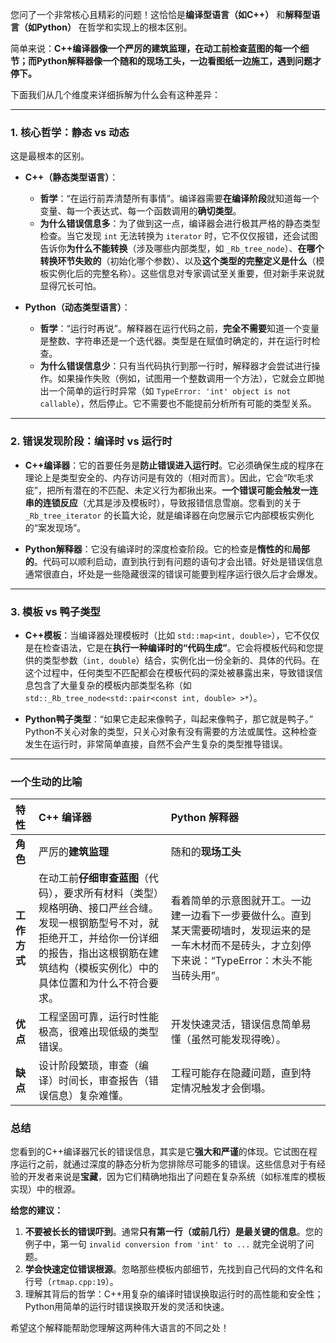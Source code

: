您问了一个非常核心且精彩的问题！这恰恰是**编译型语言（如C++）** 和**解释型语言（如Python）** 在哲学和实现上的根本区别。

简单来说：**C++编译器像一个严厉的建筑监理，在动工前检查蓝图的每一个细节；而Python解释器像一个随和的现场工头，一边看图纸一边施工，遇到问题才停下。**

下面我们从几个维度来详细拆解为什么会有这种差异：

---

### 1. 核心哲学：静态 vs 动态

这是最根本的区别。

*   **C++（静态类型语言）**：
    *   **哲学**：“在运行前弄清楚所有事情”。编译器需要**在编译阶段**就知道每一个变量、每一个表达式、每一个函数调用的**确切类型**。
    *   **为什么错误信息多**：为了做到这一点，编译器会进行极其严格的静态类型检查。当它发现 `int` 无法转换为 `iterator` 时，它不仅仅报错，还会试图告诉你**为什么不能转换**（涉及哪些内部类型，如 `_Rb_tree_node`）、**在哪个转换环节失败的**（初始化哪个参数）、以及**这个类型的完整定义是什么**（模板实例化后的完整名称）。这些信息对专家调试至关重要，但对新手来说就显得冗长可怕。

*   **Python（动态类型语言）**：
    *   **哲学**：“运行时再说”。解释器在运行代码之前，**完全不需要**知道一个变量是整数、字符串还是一个迭代器。类型是在赋值时确定的，并在运行时检查。
    *   **为什么错误信息少**：只有当代码执行到那一行时，解释器才会尝试进行操作。如果操作失败（例如，试图用一个整数调用一个方法），它就会立即抛出一个简单的运行时异常（如 `TypeError: 'int' object is not callable`），然后停止。它不需要也不能提前分析所有可能的类型关系。

---

### 2. 错误发现阶段：编译时 vs 运行时

*   **C++编译器**：它的首要任务是**防止错误进入运行时**。它必须确保生成的程序在理论上是类型安全的、内存访问是有效的（相对而言）。因此，它会“吹毛求疵”，把所有潜在的不匹配、未定义行为都揪出来。**一个错误可能会触发一连串的连锁反应**（尤其是涉及模板时），导致报错信息雪崩。您看到的关于 `_Rb_tree_iterator` 的长篇大论，就是编译器在向您展示它内部模板实例化的“案发现场”。

*   **Python解释器**：它没有编译时的深度检查阶段。它的检查是**惰性的**和**局部的**。代码可以顺利启动，直到执行到有问题的语句才会出错。好处是错误信息通常很直白，坏处是一些隐藏很深的错误可能要到程序运行很久后才会爆发。

---

### 3. 模板 vs 鸭子类型

*   **C++模板**：当编译器处理模板时（比如 `std::map<int, double>`），它不仅仅是在检查语法，它是在**执行一种编译时的“代码生成”**。它会将模板代码和您提供的类型参数（`int, double`）结合，实例化出一份全新的、具体的代码。在这个过程中，任何类型不匹配都会在模板代码的深处被暴露出来，导致错误信息包含了大量复杂的模板内部类型名称（如 `std::_Rb_tree_node<std::pair<const int, double> >*`）。

*   **Python鸭子类型**：“如果它走起来像鸭子，叫起来像鸭子，那它就是鸭子。” Python不关心对象的类型，只关心对象有没有需要的方法或属性。这种检查发生在运行时，非常简单直接，自然不会产生复杂的类型推导错误。

---

### 一个生动的比喻

| 特性 | C++ 编译器 | Python 解释器 |
| :--- | :--- | :--- |
| **角色** | 严厉的**建筑监理** | 随和的**现场工头** |
| **工作方式** | 在动工前**仔细审查蓝图**（代码），要求所有材料（类型）规格明确、接口严丝合缝。发现一根钢筋型号不对，就拒绝开工，并给你一份详细的报告，指出这根钢筋在建筑结构（模板实例化）中的具体位置和为什么不符合要求。 | 看着简单的示意图就开工。一边建一边看下一步要做什么。直到某天需要砌墙时，发现运来的是一车木材而不是砖头，才立刻停下来说：“TypeError：木头不能当砖头用”。 |
| **优点** | 工程坚固可靠，运行时性能极高，很难出现低级的类型错误。 | 开发快速灵活，错误信息简单易懂（虽然可能发现得晚）。 |
| **缺点** | 设计阶段繁琐，审查（编译）时间长，审查报告（错误信息）复杂难懂。 | 工程可能存在隐藏问题，直到特定情况触发才会倒塌。 |

### 总结

您看到的C++编译器冗长的错误信息，其实是它**强大和严谨**的体现。它试图在程序运行之前，就通过深度的静态分析为您排除尽可能多的错误。这些信息对于有经验的开发者来说是**宝藏**，因为它们精确地指出了问题在复杂系统（如标准库的模板实现）中的根源。

**给您的建议：**
1.  **不要被长长的错误吓到**。通常**只有第一行（或前几行）是最关键的信息**。您的例子中，第一句 `invalid conversion from 'int' to ...` 就完全说明了问题。
2.  **学会快速定位错误根源**。忽略那些模板内部细节，先找到自己代码的文件名和行号（`rtmap.cpp:19`）。
3.  理解其背后的哲学：C++用复杂的编译时错误换取运行时的高性能和安全性；Python用简单的运行时错误换取开发的灵活和快速。

希望这个解释能帮助您理解这两种伟大语言的不同之处！